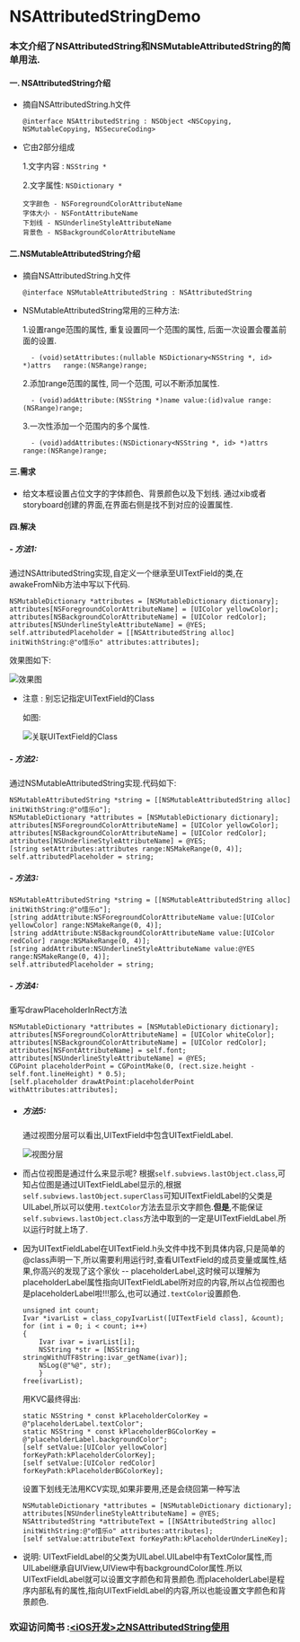 # NSAttributedStringDemo

### 本文介绍了NSAttributedString和NSMutableAttributedString的简单用法.

#### 一. NSAttributedString介绍

- 摘自NSAttributedString.h文件

  ```
  @interface NSAttributedString : NSObject <NSCopying, NSMutableCopying, NSSecureCoding>
  ```

- 它由2部分组成

  1.文字内容 : `NSString *`
  
  2.文字属性: `NSDictionary *`

  ```
  文字颜色 - NSForegroundColorAttributeName
  字体大小 - NSFontAttributeName
  下划线 - NSUnderlineStyleAttributeName
  背景色 - NSBackgroundColorAttributeName
  ```

#### 二.NSMutableAttributedString介绍
- 摘自NSAttributedString.h文件

  ```
  @interface NSMutableAttributedString : NSAttributedString
  ```
- NSMutableAttributedString常用的三种方法:

  1.设置range范围的属性, 重复设置同一个范围的属性, 后面一次设置会覆盖前面的设置.
  ```
    - (void)setAttributes:(nullable NSDictionary<NSString *, id> *)attrs   range:(NSRange)range;
  ```
  2.添加range范围的属性, 同一个范围, 可以不断添加属性.
  ```
    - (void)addAttribute:(NSString *)name value:(id)value range:(NSRange)range;
  ```
  3.一次性添加一个范围内的多个属性.
  ```
    - (void)addAttributes:(NSDictionary<NSString *, id> *)attrs range:(NSRange)range;
  ```

#### 三.需求
- 给文本框设置占位文字的字体颜色、背景颜色以及下划线.
通过xib或者storyboard创建的界面,在界面右侧是找不到对应的设置属性.

#### 四.解决
##### - 方法1:
  通过NSAttributedString实现,自定义一个继承至UITextField的类,在awakeFromNib方法中写以下代码.
  ```
  NSMutableDictionary *attributes = [NSMutableDictionary dictionary];
  attributes[NSForegroundColorAttributeName] = [UIColor yellowColor];
  attributes[NSBackgroundColorAttributeName] = [UIColor redColor];
  attributes[NSUnderlineStyleAttributeName] = @YES;
  self.attributedPlaceholder = [[NSAttributedString alloc] initWithString:@"o惜乐o" attributes:attributes];
  ```
  效果图如下:

  ![效果图](http://upload-images.jianshu.io/upload_images/3284707-2b2d87419fc17267.png?imageMogr2/auto-orient/strip%7CimageView2/2/w/250)

- 注意 : 别忘记指定UITextField的Class

  如图:

  ![关联UITextField的Class](http://upload-images.jianshu.io/upload_images/3284707-609ac89bf4ecb83f.png?imageMogr2/auto-orient/strip%7CimageView2/2/w/1024)


##### - 方法2:
  通过NSMutableAttributedString实现.代码如下:
  ```
  NSMutableAttributedString *string = [[NSMutableAttributedString alloc] initWithString:@"o惜乐o"];
  NSMutableDictionary *attributes = [NSMutableDictionary dictionary];
  attributes[NSForegroundColorAttributeName] = [UIColor yellowColor];
  attributes[NSBackgroundColorAttributeName] = [UIColor redColor];
  attributes[NSUnderlineStyleAttributeName] = @YES;
  [string setAttributes:attributes range:NSMakeRange(0, 4)];
  self.attributedPlaceholder = string;
  ```
##### - 方法3:
  ```
  NSMutableAttributedString *string = [[NSMutableAttributedString alloc] initWithString:@"o惜乐o"];
  [string addAttribute:NSForegroundColorAttributeName value:[UIColor yellowColor] range:NSMakeRange(0, 4)];
  [string addAttribute:NSBackgroundColorAttributeName value:[UIColor redColor] range:NSMakeRange(0, 4)];
  [string addAttribute:NSUnderlineStyleAttributeName value:@YES range:NSMakeRange(0, 4)];
  self.attributedPlaceholder = string;
  ```

##### - 方法4:
  重写drawPlaceholderInRect方法
  ```
  NSMutableDictionary *attributes = [NSMutableDictionary dictionary];
  attributes[NSForegroundColorAttributeName] = [UIColor whiteColor];
  attributes[NSBackgroundColorAttributeName] = [UIColor redColor];
  attributes[NSFontAttributeName] = self.font;
  attributes[NSUnderlineStyleAttributeName] = @YES;
  CGPoint placeholderPoint = CGPointMake(0, (rect.size.height - self.font.lineHeight) * 0.5);
  [self.placeholder drawAtPoint:placeholderPoint withAttributes:attributes];
  ```
- ##### 方法5:
  通过视图分层可以看出,UITextField中包含UITextFieldLabel.

  ![视图分层](http://upload-images.jianshu.io/upload_images/3284707-62fc07adab44038a.png?imageMogr2/auto-orient/strip%7CimageView2/2/w/1024)

- 而占位视图是通过什么来显示呢?
  根据`self.subviews.lastObject.class`,可知占位图是通过UITextFieldLabel显示的,根据`self.subviews.lastObject.superClass`可知UITextFieldLabel的父类是UILabel,所以可以使用`.textColor`方法去显示文字颜色.**但是**,不能保证`self.subviews.lastObject.class`方法中取到的一定是UITextFieldLabel.所以运行时就上场了.
  
- 因为UITextFieldLabel在UITextField.h头文件中找不到具体内容,只是简单的@class声明一下,所以需要利用运行时,查看UITextField的成员变量或属性,结果,你高兴的发现了这个家伙 -- placeholderLabel,这时候可以理解为placeholderLabel属性指向UITextFieldLabel所对应的内容,所以占位视图也是placeholderLabel啦!!!那么,也可以通过`.textColor`设置颜色.
  ```
  unsigned int count;
  Ivar *ivarList = class_copyIvarList([UITextField class], &count);
  for (int i = 0; i < count; i++)
  {
      Ivar ivar = ivarList[i];
      NSString *str = [NSString stringWithUTF8String:ivar_getName(ivar)];
      NSLog(@"%@", str);
      }
  free(ivarList);
  ```

  用KVC最终得出:
  ```
  static NSString * const kPlaceholderColorKey = @"placeholderLabel.textColor";
  static NSString * const kPlaceholderBGColorKey = @"placeholderLabel.backgroundColor";
  [self setValue:[UIColor yellowColor] forKeyPath:kPlaceholderColorKey];
  [self setValue:[UIColor redColor] forKeyPath:kPlaceholderBGColorKey];
  ```
  设置下划线无法用KCV实现,如果非要用,还是会绕回第一种写法
  ```
  NSMutableDictionary *attributes = [NSMutableDictionary dictionary];
  attributes[NSUnderlineStyleAttributeName] = @YES;
  NSAttributedString *attributeText = [[NSAttributedString alloc] initWithString:@"o惜乐o" attributes:attributes];
  [self setValue:attributeText forKeyPath:kPlaceholderUnderLineKey];
  ```
* 说明:
  UITextFieldLabel的父类为UILabel.UILabel中有TextColor属性,而UILabel继承自UIView,UIView中有backgroundColor属性.所以UITextFieldLabel就可以设置文字颜色和背景颜色.而placeholderLabel是程序内部私有的属性,指向UITextFieldLabel的内容,所以也能设置文字颜色和背景颜色.

### 欢迎访问简书 :[<iOS开发>之NSAttributedString使用](http://www.jianshu.com/p/fd9382ec2a4d)
